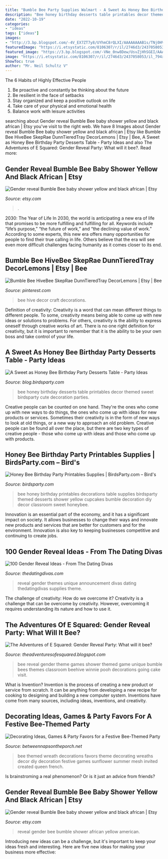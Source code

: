 ```yaml
---
title: "Bumble Bee Party Supplies Walmart - A Sweet As Honey Bee Birthday Party Desserts Table"
description: "Bee honey birthday desserts table printables decor themed sweet birdsparty cute decoration parties"
date: "2022-10-19"
categories:
- "ideas"
tags: ["ideas"]
images:
- "http://3.bp.blogspot.com/-4V_EX7ZT7y8/UYhmC8rQLXI/AAAAAAAAB1s/TNj0HVKrdMY/s1600/181062_3069786079174_162210670_n.jpg"
featuredImage: "https://i.etsystatic.com/8106307/r/il/2746d3/2437058053/il_1140xN.2437058053_tmwm.jpg"
featured_image: "https://3.bp.blogspot.com/-VNe_0nw8Dew/UsvZjHhSGEI/AAAAAAAAY34/B0zZ3lnTw2s/s1600/honey-bee-birthday-party-ideas-desserts-tables-printables-black-white-yellow-polka-dot-spring-themes2.png"
image: "https://i.etsystatic.com/8106307/r/il/2746d3/2437058053/il_794xN.2437058053_tmwm.jpg"
ShowToc: true
author: "Mr. Neil Schultz V"
---
```



The 6 Habits of Highly Effective People
1. Be proactive and constantly be thinking about the future 
2. Be resilient in the face of setbacks 
3. Stay organized and keep a positive outlook on life 
4. Take care of your physical and emotional health 
5. Balance work with leisure activities 

	

		
searching about Gender reveal Bumble Bee baby shower yellow and black african | Etsy you've visit to the right web. We have 8 Images about Gender reveal Bumble Bee baby shower yellow and black african | Etsy like Bumble Bee HiveBee SkepRae DunnTieredTray DecorLemons | Etsy | Bee, A Sweet as Honey Bee Birthday Party Desserts Table - Party Ideas and also The Adventures of E Squared: Gender Reveal Party: What will it bee?. Read more:
		
    
## Gender Reveal Bumble Bee Baby Shower Yellow And Black African | Etsy

<img loading=lazy src="https://i.etsystatic.com/8106307/r/il/2746d3/2437058053/il_1140xN.2437058053_tmwm.jpg" onerror="this.onerror=null;this.src='https://tse3.mm.bing.net/th?id=OIP.CI_8NT6yCMxU5kINrdZ1ZgHaJ4&amp;pid=15.1';" alt="Gender reveal Bumble Bee baby shower yellow and black african | Etsy">

_Source: etsy.com_

>. 

	

2030: The Year of Life
In 2030, the world is anticipating a new era of life that promises to be more fulfilling and fulfilling for all. Keywords include “life’s purpose,” “the future of work,” and “the declining value of work.” According to some experts, this new era offers many opportunities for people to find their true calling in life. Others believe that the era will see even more difficult challenges facing humanity as it comes closer to its end.

    
## Bumble Bee HiveBee SkepRae DunnTieredTray DecorLemons | Etsy | Bee

<img loading=lazy src="https://i.pinimg.com/736x/a7/9f/85/a79f855f9dbd92288b5bc48307c60224.jpg" onerror="this.onerror=null;this.src='https://tse1.mm.bing.net/th?id=OIP.YGJoHvH9vYNcJsnukPgIPwHaJ3&amp;pid=15.1';" alt="Bumble Bee HiveBee SkepRae DunnTieredTray DecorLemons | Etsy | Bee">

_Source: pinterest.com_

>bee hive decor craft decorations. 

	

Definition of creativity:
Creativity is a word that can mean different things to different people. To some, creativity means being able to come up with new ideas or solutions to problems. For others, creativity is the ability to express oneself through creative works of art. There is no one right definition for creativity, but it is important to remember that it is the ability to be your own boss and take control of your life.

    
## A Sweet As Honey Bee Birthday Party Desserts Table - Party Ideas

<img loading=lazy src="https://3.bp.blogspot.com/-VNe_0nw8Dew/UsvZjHhSGEI/AAAAAAAAY34/B0zZ3lnTw2s/s1600/honey-bee-birthday-party-ideas-desserts-tables-printables-black-white-yellow-polka-dot-spring-themes2.png" onerror="this.onerror=null;this.src='https://tse3.mm.bing.net/th?id=OIP.YiyDPhREMqIH7vba75PtJwHaJ3&amp;pid=15.1';" alt="A Sweet as Honey Bee Birthday Party Desserts Table - Party Ideas">

_Source: blog.birdsparty.com_

>bee honey birthday desserts table printables decor themed sweet birdsparty cute decoration parties. 

	

Creative people can be counted on one hand. They're the ones who come up with new ways to do things, the ones who come up with ideas for new products or services. Sometimes their creativity is in the form of new ways to look at old things, or a new way to approach an old problem. Creative people can be found all over the place, but there are two key types of creative people - those who come up with ideas and those who come up with products.

    
## Honey Bee Birthday Party Printables Supplies | BirdsParty.com – Bird&#039;s

<img loading=lazy src="http://cdn.shopify.com/s/files/1/1644/7575/products/bee-honey-beehive-party-printables-ideas-birthday-shower-supplies-shop-buy04_1024x1024.jpg?v=1481299136" onerror="this.onerror=null;this.src='https://tse3.mm.bing.net/th?id=OIP.Zgt9lejF04AT4rjlrD9KfQHaJA&amp;pid=15.1';" alt="Honey Bee Birthday Party Printables Supplies | BirdsParty.com – Bird&#039;s">

_Source: birdsparty.com_

>bee honey birthday printables decorations table supplies birdsparty themed desserts shower yellow cupcakes bumble decoration diy decor classroom sweet honeybee. 

	

Innovation is an essential part of the economy, and it has a significant impact on society. It allows businesses to change their ways and innovate new products and services that are better for customers and for the environment. Innovation is also key to keeping businesses competitive and continuing to create jobs.

    
## 100 Gender Reveal Ideas - From The Dating Divas

<img loading=lazy src="http://www.thedatingdivas.com/wp-content/uploads/Gender-Reveal-Party-Themes.jpg" onerror="this.onerror=null;this.src='https://tse2.mm.bing.net/th?id=OIP.RzE9rT8f7M8p3A1nFeL0IAHaNQ&amp;pid=15.1';" alt="100 Gender Reveal Ideas - From The Dating Divas">

_Source: thedatingdivas.com_

>reveal gender themes unique announcement divas dating thedatingdivas supplies theme. 

	

The challenge of creativity: How do we overcome it?
Creativity is a challenge that can be overcome by creativity. However, overcoming it requires understanding its nature and how to use it.

    
## The Adventures Of E Squared: Gender Reveal Party: What Will It Bee?

<img loading=lazy src="http://3.bp.blogspot.com/-4V_EX7ZT7y8/UYhmC8rQLXI/AAAAAAAAB1s/TNj0HVKrdMY/s1600/181062_3069786079174_162210670_n.jpg" onerror="this.onerror=null;this.src='https://tse1.mm.bing.net/th?id=OIP.9vo2C2WDsZ1L5RSqn_Zu9AHaKP&amp;pid=15.1';" alt="The Adventures of E Squared: Gender Reveal Party: What will it bee?">

_Source: theadventuresofesquared.blogspot.com_

>bee reveal gender theme games shower themed game unique bumble bees themes classroom beehive winnie pooh decorations going cake visit. 

	

What is Invention?
Invention is the process of creating a new product or service from scratch. It can be anything from developing a new recipe for cooking to designing and building a new computer system. Inventions have come from many sources, including ideas, inventions, and creativity.

    
## Decorating Ideas, Games &amp; Party Favors For A Festive Bee-Themed Party

<img loading=lazy src="http://betweennapsontheporch.net/wp-content/uploads/2017/06/Bee-Sunflower-Wreath-with-Black-White-Striped-Ribbon.jpeg" onerror="this.onerror=null;this.src='https://tse2.mm.bing.net/th?id=OIP.5ml4sPALzETtPAzWPoJO6QHaKB&amp;pid=15.1';" alt="Decorating Ideas, Games &amp; Party Favors for a Festive Bee-Themed Party">

_Source: betweennapsontheporch.net_

>bee themed wreath decorations favors theme decorating wreaths decor diy decoration festive games sunflower summer mesh invited created queen french. 

	

Is brainstroming a real phenomenon? Or is it just an advice from friends?

    
## Gender Reveal Bumble Bee Baby Shower Yellow And Black African | Etsy

<img loading=lazy src="https://i.etsystatic.com/8106307/r/il/2746d3/2437058053/il_794xN.2437058053_tmwm.jpg" onerror="this.onerror=null;this.src='https://tse2.mm.bing.net/th?id=OIP.oFe96CncfLDKbpewLTVKTQHaJ4&amp;pid=15.1';" alt="Gender reveal Bumble Bee baby shower yellow and black african | Etsy">

_Source: etsy.com_

>reveal gender bee bumble shower african yellow american. 

	

Introducing new ideas can be a challenge, but it's important to keep your ideas fresh and interesting. Here are five new ideas for making your business more effective:


